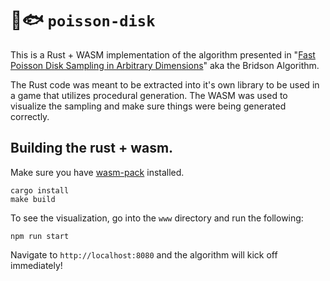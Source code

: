 # 🦀🐟 `poisson-disk`

This is a Rust + WASM implementation of the algorithm presented in "[Fast Poisson Disk Sampling in Arbitrary Dimensions][paper-link]" aka the Bridson Algorithm.

The Rust code was meant to be extracted into it's own library to be used
in a game that utilizes procedural generation. The WASM was used to
visualize the sampling and make sure things were being generated correctly.

[paper-link]: https://www.cs.ubc.ca/~rbridson/docs/bridson-siggraph07-poissondisk.pdf


## Building the rust + wasm.

Make sure you have [wasm-pack](https://github.com/rustwasm/wasm-pack) installed.

```
cargo install
make build
```

To see the visualization, go into the `www` directory and run the following:

```
npm run start
```

Navigate to `http://localhost:8080` and the algorithm will kick off
immediately!